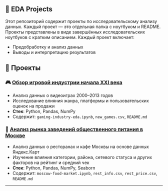 ## 🧪 EDA Projects

Этот репозиторий содержит проекты по исследовательскому анализу данных. Каждый проект — это отдельная папка с ноутбуком и README.
Проекты представлены в виде завершённых исследовательских ноутбуков с кратким описанием. Каждый проект включает:
- Предобработку и анализ данных
- Выводы и интерпретацию результатов

## 📁 Проекты

### 🎮 [Обзор игровой индустрии начала XXI века](https://github.com/LesyaMakarova/eda-projects/tree/main/gaming-industry-eda)
- Анализ данных о видеоиграх 2000–2013 годов
- Исследование влияния жанра, платформы и пользовательских оценок на продажи
- **Стек**: Python, Pandas, NumPy
- Содержит: `gaming-industry-eda.ipynb`, `new_games.csv`, `README.md`

### 🥗 [Анализ рынка заведений общественного питания в Москве](https://github.com/LesyaMakarova/eda-projects/tree/main/moscow-food-market)
- Анализ данных о ресторанах и кафе Москвы на основе данных Яндекс.Карт
- Изучение влияния категории, района, сетевого статуса и других факторов на рейтинг и средний чек
- **Стек**: Python, Pandas, NumPy, Seaborn
- Содержит: `moscow-food-market.ipynb`, `rest_info.csv`, `rest_price.csv`, `README.md`

---










